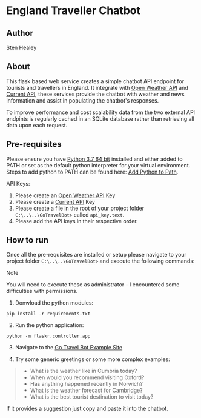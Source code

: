 # England Traveller Chatbot
 
## Author
Sten Healey

## About
This flask based web service creates a simple chatbot API endpoint for tourists and travellers in England. It integrate with [Open Weather API](https://openweathermap.org/api) and [Current API](https://currentsapi.services/en), these services provide the chatbot with weather and news information and assist in populating the chatbot's responses. 

To improve performance and cost scalability data from the two external API endpints is regularly cached in an SQLite database rather than retrieving all data upon each request.

## Pre-requisites

Please ensure you have [Python 3.7 64 bit](https://www.python.org/ftp/python/3.7.9/python-3.7.9-amd64.exe) installed and either added to PATH or set as the default python interpreter for your virtual environment. Steps to add python to PATH can be found here: [Add Python to Path](https://realpython.com/add-python-to-path/).

API Keys:
1. Please create an [Open Weather API](https://openweathermap.org/api) Key
2. Please create a [Current API](https://currentsapi.services/en) Key
3. Please create a file in the root of your project folder `C:\..\..\GoTravelBot>` called `api_key.text`.
4. Please add the API keys in their respective order.

## How to run
Once all the pre-requisites are installed or setup please navigate to your project folder `C:\..\..\GoTravelBot>` and execute the following commands:

> [!NOTE]
> You will need to execute these as administrator - I encountered some difficulties with permissions.

1. Donwload the python modules:

```console
pip install -r requirements.txt
```

2. Run the python application:

```console
python -m flaskr.controller.app
```

3. Navigate to the [Go Travel Bot Example Site](http://localhost/index)

4. Try some generic greetings or some more complex examples:

>- What is the weather like in Cumbria today?
>- When would you recommend visiting Oxford?
>- Has anything happened recently in Norwich?
>- What is the weather forecast for Cambridge?
>- What is the best tourist destination to visit today?

If it provides a suggestion just copy and paste it into the chatbot.
